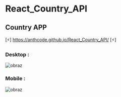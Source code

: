# React_Country_API

## Country APP
[⚡️] https://anthcode.github.io/React_Country_API/ [⚡️]

### Desktop :
![obraz](https://github.com/Anthcode/React_Country_API/assets/108927171/00c8bd20-eb05-460e-b161-227423670166)


### Mobile :
![obraz](https://github.com/Anthcode/React_Country_API/assets/108927171/e1db4cd0-4988-44c7-86e4-d4d41029784e)

